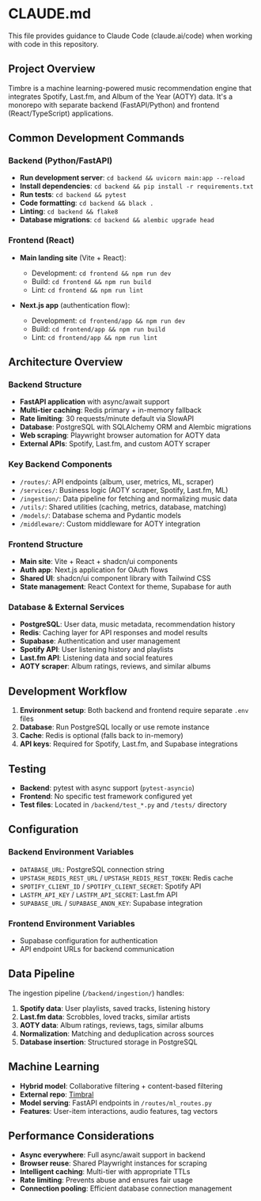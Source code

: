 # CLAUDE.md

This file provides guidance to Claude Code (claude.ai/code) when working with code in this repository.

## Project Overview

Timbre is a machine learning-powered music recommendation engine that integrates Spotify, Last.fm, and Album of the Year (AOTY) data. It's a monorepo with separate backend (FastAPI/Python) and frontend (React/TypeScript) applications.

## Common Development Commands

### Backend (Python/FastAPI)
- **Run development server**: `cd backend && uvicorn main:app --reload`
- **Install dependencies**: `cd backend && pip install -r requirements.txt`
- **Run tests**: `cd backend && pytest`
- **Code formatting**: `cd backend && black .`
- **Linting**: `cd backend && flake8`
- **Database migrations**: `cd backend && alembic upgrade head`

### Frontend (React)
- **Main landing site** (Vite + React):
  - Development: `cd frontend && npm run dev`
  - Build: `cd frontend && npm run build`
  - Lint: `cd frontend && npm run lint`

- **Next.js app** (authentication flow):
  - Development: `cd frontend/app && npm run dev`
  - Build: `cd frontend/app && npm run build`
  - Lint: `cd frontend/app && npm run lint`

## Architecture Overview

### Backend Structure
- **FastAPI application** with async/await support
- **Multi-tier caching**: Redis primary + in-memory fallback
- **Rate limiting**: 30 requests/minute default via SlowAPI
- **Database**: PostgreSQL with SQLAlchemy ORM and Alembic migrations
- **Web scraping**: Playwright browser automation for AOTY data
- **External APIs**: Spotify, Last.fm, and custom AOTY scraper

### Key Backend Components
- `/routes/`: API endpoints (album, user, metrics, ML, scraper)
- `/services/`: Business logic (AOTY scraper, Spotify, Last.fm, ML)
- `/ingestion/`: Data pipeline for fetching and normalizing music data
- `/utils/`: Shared utilities (caching, metrics, database, matching)
- `/models/`: Database schema and Pydantic models
- `/middleware/`: Custom middleware for AOTY integration

### Frontend Structure
- **Main site**: Vite + React + shadcn/ui components
- **Auth app**: Next.js application for OAuth flows
- **Shared UI**: shadcn/ui component library with Tailwind CSS
- **State management**: React Context for theme, Supabase for auth

### Database & External Services
- **PostgreSQL**: User data, music metadata, recommendation history
- **Redis**: Caching layer for API responses and model results
- **Supabase**: Authentication and user management
- **Spotify API**: User listening history and playlists
- **Last.fm API**: Listening data and social features
- **AOTY scraper**: Album ratings, reviews, and similar albums

## Development Workflow

1. **Environment setup**: Both backend and frontend require separate `.env` files
2. **Database**: Run PostgreSQL locally or use remote instance
3. **Cache**: Redis is optional (falls back to in-memory)
4. **API keys**: Required for Spotify, Last.fm, and Supabase integrations

## Testing

- **Backend**: pytest with async support (`pytest-asyncio`)
- **Frontend**: No specific test framework configured yet
- **Test files**: Located in `/backend/test_*.py` and `/tests/` directory

## Configuration

### Backend Environment Variables
- `DATABASE_URL`: PostgreSQL connection string
- `UPSTASH_REDIS_REST_URL` / `UPSTASH_REDIS_REST_TOKEN`: Redis cache
- `SPOTIFY_CLIENT_ID` / `SPOTIFY_CLIENT_SECRET`: Spotify API
- `LASTFM_API_KEY` / `LASTFM_API_SECRET`: Last.fm API
- `SUPABASE_URL` / `SUPABASE_ANON_KEY`: Supabase integration

### Frontend Environment Variables
- Supabase configuration for authentication
- API endpoint URLs for backend communication

## Data Pipeline

The ingestion pipeline (`/backend/ingestion/`) handles:
1. **Spotify data**: User playlists, saved tracks, listening history
2. **Last.fm data**: Scrobbles, loved tracks, similar artists
3. **AOTY data**: Album ratings, reviews, tags, similar albums
4. **Normalization**: Matching and deduplication across sources
5. **Database insertion**: Structured storage in PostgreSQL

## Machine Learning

- **Hybrid model**: Collaborative filtering + content-based filtering
- **External repo**: [Timbral](https://github.com/connergroth/timbral)
- **Model serving**: FastAPI endpoints in `/routes/ml_routes.py`
- **Features**: User-item interactions, audio features, tag vectors

## Performance Considerations

- **Async everywhere**: Full async/await support in backend
- **Browser reuse**: Shared Playwright instances for scraping
- **Intelligent caching**: Multi-tier with appropriate TTLs
- **Rate limiting**: Prevents abuse and ensures fair usage
- **Connection pooling**: Efficient database connection management